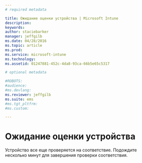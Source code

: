 ```yaml
---
# required metadata

title: Ожидание оценки устройства | Microsoft Intune
description:
keywords:
author: staciebarker
manager: jeffgilb
ms.date: 04/28/2016
ms.topic: article
ms.prod:
ms.service: microsoft-intune
ms.technology:
ms.assetid: 01247881-452c-4da8-93ca-66b5e65c5317

# optional metadata

#ROBOTS:
#audience:
#ms.devlang:
ms.reviewer: jeffgilb
ms.suite: ems
#ms.tgt_pltfrm:
#ms.custom:

---
```


# Ожидание оценки устройства
Устройство все еще проверяется на соответствие. Подождите несколько минут для завершения проверки соответствия.



<!--HONumber=May16_HO2-->


